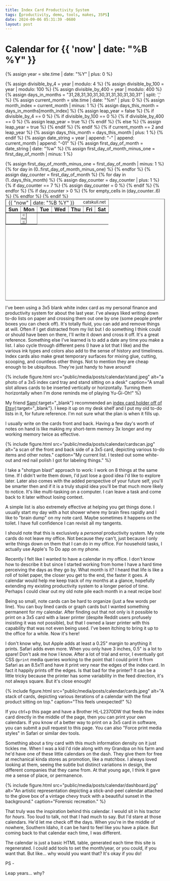 ```yaml
---
title: Index Card Productivity System
tags: [productivity, demo, tools, makes, 35PS]
date: 2024-09-06 05:31:39 -0600
layout: post
---
```


<style>
	#calendar {
		height: 20rem;
		min-height: 2.5in;
		width: 100%;
		min-width: 5in;
    margin: 0;
    padding: 0;
	}

	#calendar thead tr td, #calendar thead tr th {
		padding: 0 0.5rem;
	}

	#calendar thead tr th {
		font-weight: bolder;
	}

	#calendar thead {
		border-bottom: 2px solid;
	}

	#calendar tbody tr td {
		vertical-align: top;
		padding: 0;
	}

	#calendar .box {
		border: 1px solid;
		width: 3ch;
		text-align: center;
		font-size: 9px;
		padding-left: 0;
		margin-left: -1px;
		margin-top: -1px;
		border-radius: 0 0 3px 0;
	}

@media print {
  @page {
    size: 3in 5in;
    margin: 0;
  }

  * {
    visibility: hidden;
    margin:0; padding:0;
  }

  #calendar, #calendar * {
    visibility: visible;
  }

  #calendar {
		position: absolute;
		top: 76px;
		left: 150px;
		page-break-inside: avoid;
		transform: rotate(90deg);
		height: 263px;
		width: 415px;
		margin: 0;
		padding: 0;
		min-height: unset;
		min-width: unset;
  }
}
</style>

<h1>Calendar for {{ 'now' | date: "%B %Y" }}</h1>

{% assign year = site.time | date: "%Y" | plus: 0 %}

{% assign divisible_by_4 = year | modulo: 4 %}
{% assign divisible_by_100 = year | modulo: 100 %}
{% assign divisible_by_400 = year | modulo: 400 %}
{% assign days_in_months = "31,28,31,30,31,30,31,31,30,31,30,31" | split: ',' %}
{% assign current_month = site.time | date: "%m" | plus: 0 %}
{% assign month_index = current_month | minus: 1 %}
{% assign days_this_month = days_in_months[month_index] %}
{% assign leap_year = false %}
{% if divisible_by_4 == 0 %}
  {% if divisible_by_100 == 0 %}
    {% if divisible_by_400 == 0 %}
      {% assign leap_year = true %}
    {% endif %}
  {% else %}
    {% assign leap_year = true %}
  {% endif %}
{% endif %}
{% if current_month == 2 and leap_year %}
	{% assign days_this_month = days_this_month | plus: 1 %}
{% endif %}
{% assign date_string = year | append: "-" | append: current_month | append: "-01" %}
{% assign first_day_of_month = date_string | date: "%w" %}
{% assign first_day_of_month_minus_one = first_day_of_month | minus: 1 %}

<table border="1" id="calendar">
  <thead>
  	<tr>
  		<td colspan="7">
  		{{ "now" | date: "%B %Y" }}
  		<span style="float: right;"><small>catskull.net</small></span>
  	</td>
  	</tr>
    <tr>
      <th>Sun</th>
      <th>Mon</th>
      <th>Tue</th>
      <th>Wed</th>
      <th>Thu</th>
      <th>Fri</th>
      <th>Sat</th>
    </tr>
  </thead>
  <tbody>
    <tr>
    	{% assign first_day_of_month_minus_one = first_day_of_month | minus: 1 %}
      {% for day in (0..first_day_of_month_minus_one) %}
        <td></td>
      {% endfor %}
      {% assign day_counter = first_day_of_month %}
      {% for day in (1..days_this_month) %}
        <td><div class="box">{{ day }}</div></td>
        {% assign day_counter = day_counter | plus: 1 %}
        {% if day_counter == 7 %}
          </tr><tr>
          {% assign day_counter = 0 %}
        {% endif %}
      {% endfor %}
      {% if day_counter > 0 %}
        {% for empty_cells in (day_counter..6) %}
          <td></td>
        {% endfor %}
      {% endif %}
    </tr>
  </tbody>
</table>

I've been using a 3x5 blank white index card as my personal finance and productivity system for about the last year. I've always liked writing down to-do lists on paper and crossing them out one by one (some people prefer boxes you can check off). It's totally fluid, you can add and remove things at will. Often if I get distracted from my list but I do something I think could or should have been on there, I'll write it down and cross it off. It's a great reference. Something else I've learned is to add a date any time you make a list. I also cycle through different pens (I have a lot that I like) and the various ink types and colors also add to the sense of history and timeliness. Index cards also make great temporary surfaces for mixing glue, cutting, scooping, and countless other things. Not to mention they are cheap enough to be ubiquitous. They're just handy to have around!

{% include figure.html src="public/media/posts/calendar/stand.jpeg" alt="a photo of a 3x5 index card tray and stand sitting on a desk" caption="A small slot allows cards to be inserted vertically or horizontally. Turning them horizontally when I'm done reminds me of playing Yu-Gi-Oh!" %}

My friend [Sam](https://samwarnick.com){:target="_blank"} recommended an [index card holder off of Etsy](https://www.etsy.com/listing/977230268){:target="_blank"}. I keep it up on my desk shelf and I put my old to-do lists in it, for future reference. I'm not sure what the plan is when it fills up.

I usually write on the cards front and back. Having a few day's worth of notes on hand is like making my short-term memory 3x longer and my working memory twice as effective.

{% include figure.html src="public/media/posts/calendar/cardscan.jpg" alt="a scan of the front and back side of a 3x5 card, depicting various to-do items and other notes." caption="My current list. I tested out some white-out and red nail polish I got for labeling things." %}


I take a "shotgun blast" approach to work: I work on 8 things at the same time. If I didn't write them down, I'd just lose a good idea I'd like to explore later. Later also comes with the added perspective of your future self, you'll be smarter then and if it is a truly stupid idea you'll be that much more likely to notice. It's like multi-tasking on a computer. I can leave a task and come back to it later without losing context.

A simple list is also extremely effective at helping you get things done. I usually start my day with a hot shower where my brain fires rapidly and I like to "brain dump" on my note card. Maybe sometimes it happens on the toilet. I have full confidence I can revisit all my tangents.

I should note that this is exclusively a _personal_ productivity system. My note cards do not leave my office. Not because they can't, just because I only write things down on them that I can do in my office. For household tasks, I actually use Apple's To Do app on my phone.

Recently I felt like I wanted to have a calendar in my office. I don't know how to describe it but since I started working from home I have a hard time perceiving the days as they go by. What month is it? I heard that life is like a roll of toilet paper, the closer you get to the end, the faster it goes. A calendar would help me keep track of my months at a glance, hopefully extending my existing productivity system to a longer period of time. Perhaps I could clear out my old note pile each month in a neat recipe box!

Being so small, note cards can be hard to organize (just a few words per line). You can buy lined cards or graph cards but I wanted something permanent for my calendar. After finding out that not only is it possible to print on a 3x5 card with a laser printer (despite Reddit users profusely insisting it was not possible), but that I owned a laser printer with this capability that was not even being used. I've been itching to bring it up to the office for a while. Now it's here!

I don't know why, but Apple adds at least a 0.25" margin to anything it prints. Safari adds even more. When you only have 3 inches, 0.5" is a lot to spare! Don't ask me how I know. After a lot of trial and error, I eventually got CSS `@print` media queries working to the point that I could print it from Safari as an 8.5x11 and have it print very near the edges of the index card. In fact it happily prints off the edges. Is that bad for the printer? It can be a little tricky because the printer has some variability in the feed direction, it's not always square. But it's close enough!

{% include figure.html src="public/media/posts/calendar/cards.jpeg" alt="A stack of cards, depicting various iterations of a calendar with the final product sitting on top." caption="This feels unexpected!" %}

If you ctrl+p this page and have a Brother HL-L2370DW that feeds the index card directly in the middle of the page, then you can print your own calendars. If you know of a better way to print on a 3x5 card in software, you can submit a pull request to this page. You can also "Force print media styles" in Safari or similar dev tools.

Something about a tiny card with this much information density on it just tickles me. When I was a kid I'd ride along with my Grandpa on his farm and he'd have one of these little calendars on the dash. They give them for free at mechanical kinda stores as promotion, like a matchbox. I always loved looking at them, seeing the subtle but distinct variations in design, the different companies that they came from. At that young age, I think it gave me a sense of place, or permanence.

{% include figure.html src="public/media/posts/calendar/dashboard.jpg" alt="An artistic representation depicting a stick-and-peel calendar attached to the glove box of a vintage chevy truck with a beautiful sunset in the background." caption="Forensic recreation." %}

That truly was the inspiration behind this calendar. I would sit in his tractor for _hours_. Too loud to talk, not that I had much to say. But I'd stare at those calendars. He'd let me check off the days. When you're in the middle of nowhere, Southern Idaho, it can be hard to feel like you have a place. But coming back to that calendar each time, I was different. 

The calendar is just a basic HTML table, generated each time this site is regenerated. I could add tools to set the month/year, or you could, if you want that. But like... why would you want that? It's okay if you do!

PS -

Leap years... why?
